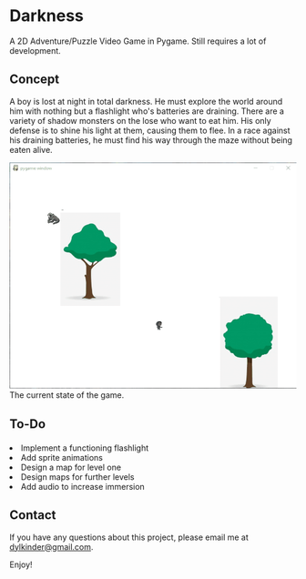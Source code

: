 # Darkness
A 2D Adventure/Puzzle Video Game in Pygame. Still requires a lot of development.

## Concept
A boy is lost at night in total darkness. He must explore the world around him with nothing but a flashlight who's batteries are draining.
There are a variety of shadow monsters on the lose who want to eat him. His only defense is to shine his light at them, causing them to flee.
In a race against his draining batteries, he must find his way through the maze without being eaten alive.  

![alt_text](github/gameplay.gif)
The current state of the game.

## To-Do<ul>
<li>Implement a functioning flashlight</li>
<li>Add sprite animations</li>
<li>Design a map for level one</li>
<li>Design maps for further levels</li>
<li>Add audio to increase immersion</li>

## Contact
If you have any questions about this project, please email me at dylkinder@gmail.com.

Enjoy!
